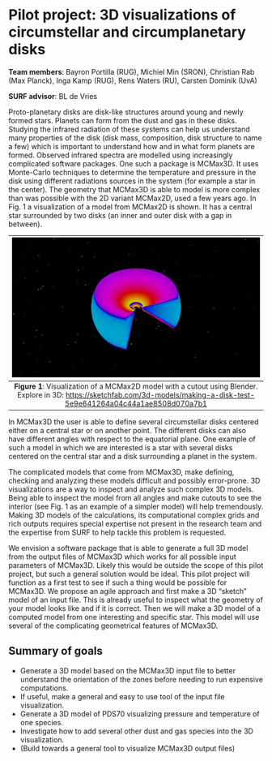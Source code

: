# Pilot project: 3D visualizations of circumstellar and circumplanetary disks

**Team members**: Bayron Portilla (RUG), Michiel Min (SRON), Christian Rab (Max Planck), Inga Kamp (RUG), Rens Waters (RU), Carsten Dominik (UvA)

**SURF advisor**: BL de Vries

Proto-planetary disks are disk-like structures around young and newly formed stars. Planets can form from the dust and gas in these disks. Studying the infrared radiation of these systems can help us understand many properties of the disk (disk mass, composition, disk structure to name a few) which is important to understand how and in what form planets are formed. Observed infrared spectra are modelled using increasingly complicated software packages. One such a package is MCMax3D. It uses Monte-Carlo techniques to determine the temperature and pressure in the disk using different radiations sources in the system (for example a star in the center). The geometry that MCMax3D is able to model is more complex than was possible with the 2D variant MCMax2D, used a few years ago. In Fig. 1 a visualization of a model from MCMax2D is shown. It has a central star surrounded by two disks (an inner and outer disk with a gap in between). 

| ![](images/fig1.png?raw=true) | 
|:--:| 
| **Figure 1**: Visualization of a MCMax2D model with a cutout using Blender. Explore in 3D: https://sketchfab.com/3d-models/making-a-disk-test-5e9e641264a04c44a1ae8508d070a7b1  |

In MCMax3D the user is able to define several circumstellar disks centered either on a central star or on another point. The different disks can also have different angles with respect to the equatorial plane. One example of such a model in which we are interested is a star with several disks centered on the central star and a disk surrounding a planet in the system. 

The complicated models that come from MCMax3D, make defining, checking and analyzing these models difficult and possibly error-prone. 3D visualizations are a way to inspect and analyze such complex 3D models. Being able to inspect the model from all angles and make cutouts to see the interior (see Fig. 1 as an example of a simpler model) will help tremendously. Making 3D models of the calculations, its computational complex grids and rich outputs requires special expertise not present in the research team and the expertise from SURF to help tackle this problem is requested.

We envision a software package that is able to generate a full 3D model from the output files of MCMax3D which works for all possible input parameters of MCMax3D. Likely this would be outside the scope of this pilot project, but such a general solution would be ideal. This pilot project will function as a first test to see if such a thing would be possible for MCMax3D. We propose an agile approach and first make a 3D “sketch” model of an input file. This is already useful to inspect what the geometry of your model looks like and if it is correct. Then we will make a 3D model of a computed model from one interesting and specific star. This model will use several of the complicating geometrical features of MCMax3D.

## Summary of goals
-	Generate a 3D model based on the MCMax3D input file to better understand the orientation of the zones before needing to run expensive computations.
-	If useful, make a general and easy to use tool of the input file visualization.
-	Generate a 3D model of PDS70 visualizing pressure and temperature of one species.
-	Investigate how to add several other dust and gas species into the 3D visualization.
-	(Build towards a general tool to visualize MCMax3D output files)
